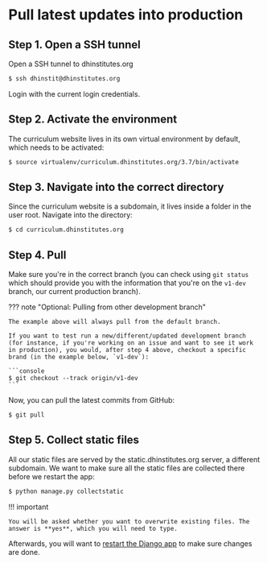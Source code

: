 # Pull latest updates into production

## Step 1. Open a SSH tunnel

Open a SSH tunnel to dhinstitutes.org

```sh
$ ssh dhinstit@dhinstitutes.org
```

Login with the current login credentials.

## Step 2. Activate the environment

The curriculum website lives in its own virtual environment by default, which needs to be activated:

```sh
$ source virtualenv/curriculum.dhinstitutes.org/3.7/bin/activate
```

## Step 3. Navigate into the correct directory

Since the curriculum website is a subdomain, it lives inside a folder in the user root. Navigate into the directory:

```sh
$ cd curriculum.dhinstitutes.org
```

## Step 4. Pull

Make sure you're in the correct branch (you can check using `git status` which should provide you with the information that you're on the `v1-dev` branch, our current production branch).

??? note "Optional: Pulling from other development branch"

    The example above will always pull from the default branch.

    If you want to test run a new/different/updated development branch (for instance, if you're working on an issue and want to see it work in production), you would, after step 4 above, checkout a specific brand (in the example below, `v1-dev`):

    ```console
    $ git checkout --track origin/v1-dev
    ```

Now, you can pull the latest commits from GitHub:

```sh
$ git pull
```

## Step 5. Collect static files

All our static files are served by the static.dhinstitutes.org server, a different subdomain. We want to make sure all the static files are collected there before we restart the app:

```sh
$ python manage.py collectstatic
```

!!! important

    You will be asked whether you want to overwrite existing files. The answer is **yes**, which you will need to type.

Afterwards, you will want to [restart the Django app](restart.md) to make sure changes are done.

